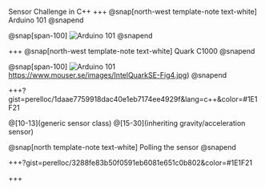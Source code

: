 Sensor Challenge in C++
+++
@snap[north-west template-note text-white]
Arduino 101
@snapend

@snap[span-100]
![Arduino 101](http://linuxgizmos.com/files/intel_arduino101.jpg)
@snapend

+++
@snap[north-west template-note text-white]
Quark C1000
@snapend

@snap[span-100]
![Arduino 101](https://www.intel.com/content/dam/www/public/us/en/images/embedded/16x9/atlas-peak-diagram-16x9.png.rendition.intel.web.576.324.png)https://www.mouser.se/images/IntelQuarkSE-Fig4.jpg)
@snapend


+++?gist=perelloc/1daae7759918dac40e1eb7174ee4929f&lang=c++&color=#1E1F21

@[10-13](generic sensor class)
@[15-30](inheriting gravity/acceleration sensor)

@snap[north template-note text-white]
Polling the sensor
@snapend


+++?gist=perelloc/3288fe83b50f0591eb6081e651c0b802&color=#1E1F21


+++

